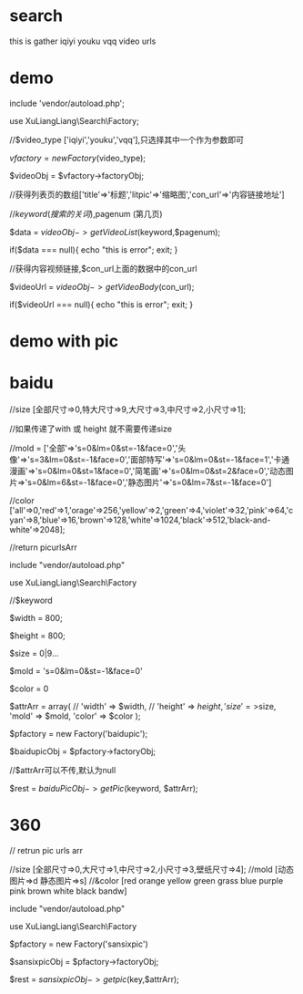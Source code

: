 # search
this is gather iqiyi youku vqq video urls

# demo
include 'vendor/autoload.php';

use XuLiangLiang\Search\Factory;

//$video_type ['iqiyi','youku','vqq'],只选择其中一个作为参数即可

$vfactory = new Factory($video_type);

$videoObj = $vfactory->factoryObj;

//获得列表页的数组['title'=>'标题','litpic'=>'缩略图','con_url'=>'内容链接地址']

//$keyword (搜索的关词) ,$pagenum (第几页)

$data = $videoObj->getVideoList($keyword,$pagenum);

if($data === null){
    echo "this is error";
    exit;
}

//获得内容视频链接,$con_url上面的数据中的con_url

$videoUrl = $videoObj->getVideoBody($con_url);

if($videoUrl === null){
    echo "this is error";
    exit;
}

# demo with pic
# baidu
//size [全部尺寸=>0,特大尺寸=>9,大尺寸=>3,中尺寸=>2,小尺寸=>1];

//如果传递了with 或 height 就不需要传递size

//mold = ['全部'=>'s=0&lm=0&st=-1&face=0','头像'=>'s=3&lm=0&st=-1&face=0','面部特写'=>'s=0&lm=0&st=-1&face=1','卡通漫画'=>'s=0&lm=0&st=1&face=0','简笔画'=>'s=0&lm=0&st=2&face=0','动态图片=>'s=0&lm=6&st=-1&face=0','静态图片'=>'s=0&lm=7&st=-1&face=0']

//color ['all'=>0,'red'=>1,'orage'=>256,'yellow'=>2,'green'=>4,'violet'=>32,'pink'=>64,'cyan'=>8,'blue'=>16,'brown'=>128,'white'=>1024,'black'=>512,'black-and-white'=>2048];

//return picurlsArr

include "vendor/autoload.php"

use XuLiangLiang\Search\Factory

//$keyword 

$width = 800;

$height = 800;

$size = 0|9...

$mold = 's=0&lm=0&st=-1&face=0'

$color = 0

$attrArr = array(
//    'width' => $width,
//    'height' => $height,
    'size'=>$size,
    'mold' => $mold,
    'color' => $color
);

$pfactory = new Factory('baidupic');

$baidupicObj = $pfactory->factoryObj;

//$attrArr可以不传,默认为null

$rest = $baiduPicObj->getPic($keyword, $attrArr);


# 360
// retrun pic urls arr

//size [全部尺寸=>0,大尺寸=>1,中尺寸=>2,小尺寸=>3,壁纸尺寸=>4];
//mold  [动态图片=>d 静态图片=>s]
//&color [red orange yellow green grass blue purple pink brown white black bandw]

include "vendor/autoload.php"

use XuLiangLiang\Search\Factory

$pfactory = new Factory('sansixpic')

$sansixpicObj = $pfactory->factoryObj;

$rest = $sansixpicObj->getpic($key,$attrArr);








